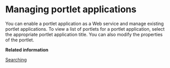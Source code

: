 # Managing portlet applications

You can enable a portlet application as a Web service and manage existing portlet applications. To view a list of portlets for a portlet application, select the appropriate portlet application title. You can also modify the properties of the portlet.

**Related information**  


[Searching](../panel_help/h_search_admin_portlets.md)

